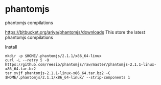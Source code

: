 # phantomjs
phantomjs compilations

https://bitbucket.org/ariya/phantomjs/downloads
This store the latest phantomjs compilations

Install
```
mkdir -p $HOME/.phantomjs/2.1.1/x86_64-linux
curl -L --retry 5 -O https://github.com/reesio/phantomjs/raw/master/phantomjs-2.1.1-linux-x86_64.tar.bz2
tar xvjf phantomjs-2.1.1-linux-x86_64.tar.bz2 -C $HOME/.phantomjs/2.1.1/x86_64-linux/ --strip-components 1
```
